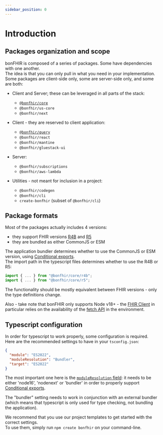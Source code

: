 ```yaml
---
sidebar_position: 0
---
```


# Introduction

## Packages organization and scope

bonFHIR is composed of a series of packages. Some have dependencies with one another.  
The idea is that you can only pull in what you need in your implementation.  
Some packages are client-side only, some are server-side only, and some are both:

- Client and Server; these can be leveraged in all parts of the stack:

  - [`@bonfhir/core`](/packages/core)
  - `@bonfhir/us-core`
  - `@bonfhir/next`

- Client - they are reserved to client application:

  - [`@bonfhir/query`](/packages/query)
  - `@bonfhir/react`
  - `@bonfhir/mantine`
  - `@bonfhir/gluestack-ui`

- Server:

  - `@bonfhir/subscriptions`
  - `@bonfhir/aws-lambda`

- Utilities - not meant for inclusion in a project:
  - `@bonfhir/codegen`
  - `@bonfhir/cli`
  - `create-bonfhir` (subset of `@bonfhir/cli`)

## Package formats

Most of the packages actually includes 4 versions:

- they support FHIR versions [R4B](https://hl7.org/fhir/R4B/index.html) and [R5](https://hl7.org/fhir/R5/index.html)
- they are bundled as either CommonJS or ESM

The application bundler determines whether to use the CommonJS or ESM version, using [Conditional exports](https://nodejs.org/api/packages.html#conditional-exports).  
The import path in the typescript files determines whether to use the R4B or R5:

```typescript
import { ... } from "@bonfhir/core/r4b";
import { ... } from "@bonfhir/core/r5";
```

The functionality should be mostly equivalent between FHIR versions - only the type definitions change.

Also - take note that bonFHIR only supports Node v18+ - the [FHIR Client](/packages/core/fhir-client) in particular relies on the availability
of the [fetch API](https://developer.mozilla.org/en-US/docs/Web/API/Fetch_API) in the environment.

## Typescript configuration

In order for typescript to work properly, some configuration is required.
Here are the recommended settings to have in your `tsconfig.json`:

```json
{
  "module": "ES2022",
  "moduleResolution": "Bundler",
  "target": "ES2022"
}
```

The most important one here is the [`moduleResolution` field](https://www.typescriptlang.org/tsconfig#moduleResolution):
it needs to be either 'node16', 'nodenext' or 'bundler' in order to properly support [Conditional exports](https://nodejs.org/api/packages.html#conditional-exports).

The "bundler" setting needs to work in conjunction with an external bundler
(which means that typescript is only used for type checking, not bundling the application).

We recommend that you use our project templates to get started with the correct settings.  
To use them, simply run `npm create bonfhir` on your command-line.
